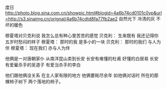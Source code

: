 度日
http://photo.blog.sina.com.cn/showpic.html#blogid=4a6b74cd0101c0yp&url=http://s3.sinaimg.cn/orignal/4a6b74cdtd8fa77fb2ae2
自然光下
冷清的灰
不坏的暖色
 
穆夏塔对贝克利说   我怎么总有种心里苦苦的感觉
贝克利： 生来既有  我还记得你五岁时愁闷的样子
穆夏塔： 那时的我 是多小的一块
贝克利： 那时的我们  与人为伴
穆夏塔： 现在我们  亦与人为伴    
 
他俩是一对唐朝家仆  从南洋昆山卖到长安
长安有难懂的杜甫  好懂的白居易
长安有爱雇杀手的吴道子  有爱当杀手的李白 
 
他们跟他俩没关系  在主人家有限的地方 
他俩要耗尽余年
如他俩对话时 所在的那棵柿子树下  两个落地的柿子。 
 
 

